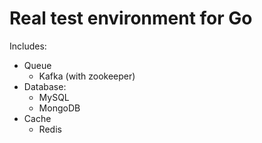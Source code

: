 Real test environment for Go
============================

Includes:

* Queue
  - Kafka (with zookeeper)
* Database:
  - MySQL
  - MongoDB
* Cache
  - Redis
